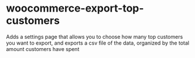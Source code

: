 # woocommerce-export-top-customers
Adds a settings page that allows you to choose how many top customers you want to export, and exports a csv file of the data, organized by the total amount customers have spent
